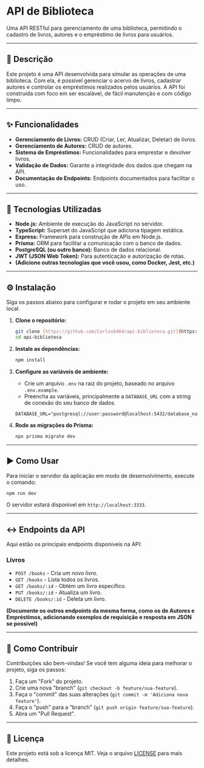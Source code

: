 # API de Biblioteca

Uma API RESTful para gerenciamento de uma biblioteca, permitindo o cadastro de livros, autores e o empréstimo de livros para usuários.

---

## 📜 Descrição

Este projeto é uma API desenvolvida para simular as operações de uma biblioteca. Com ela, é possível gerenciar o acervo de livros, cadastrar autores e controlar os empréstimos realizados pelos usuários. A API foi construída com foco em ser escalável, de fácil manutenção e com código limpo.

---

## ✨ Funcionalidades

* **Gerenciamento de Livros:** CRUD (Criar, Ler, Atualizar, Deletar) de livros.
* **Gerenciamento de Autores:** CRUD de autores.
* **Sistema de Empréstimos:** Funcionalidades para emprestar e devolver livros.
* **Validação de Dados:** Garante a integridade dos dados que chegam na API.
* **Documentação de Endpoints:** Endpoints documentados para facilitar o uso.

---

## 🚀 Tecnologias Utilizadas

* **Node.js:** Ambiente de execução do JavaScript no servidor.
* **TypeScript:** Superset do JavaScript que adiciona tipagem estática.
* **Express:** Framework para construção de APIs em Node.js.
* **Prisma:** ORM para facilitar a comunicação com o banco de dados.
* **PostgreSQL (ou outro banco):** Banco de dados relacional.
* **JWT (JSON Web Token):** Para autenticação e autorização de rotas.
* **(Adicione outras tecnologias que você usou, como Docker, Jest, etc.)**

---

## ⚙️ Instalação

Siga os passos abaixo para configurar e rodar o projeto em seu ambiente local.

1.  **Clone o repositório:**
    ```bash
    git clone [https://github.com/Carlos6464/api-biblioteca.git](https://github.com/Carlos6464/api-biblioteca.git)
    cd api-biblioteca
    ```

2.  **Instale as dependências:**
    ```bash
    npm install
    ```

3.  **Configure as variáveis de ambiente:**
    * Crie um arquivo `.env` na raiz do projeto, baseado no arquivo `.env.example`.
    * Preencha as variáveis, principalmente a `DATABASE_URL` com a string de conexão do seu banco de dados.
    ```
    DATABASE_URL="postgresql://user:password@localhost:5432/database_name"
    ```

4.  **Rode as migrações do Prisma:**
    ```bash
    npx prisma migrate dev
    ```

---

## ▶️ Como Usar

Para iniciar o servidor da aplicação em modo de desenvolvimento, execute o comando:

```bash
npm run dev
```

O servidor estará disponível em `http://localhost:3333`.

---

## ↔️ Endpoints da API

Aqui estão os principais endpoints disponíveis na API:

### Livros

* `POST /books` - Cria um novo livro.
* `GET /books` - Lista todos os livros.
* `GET /books/:id` - Obtém um livro específico.
* `PUT /books/:id` - Atualiza um livro.
* `DELETE /books/:id` - Deleta um livro.

**(Documente os outros endpoints da mesma forma, como os de Autores e Empréstimos, adicionando exemplos de requisição e resposta em JSON se possível)**

---

## 🤝 Como Contribuir

Contribuições são bem-vindas! Se você tem alguma ideia para melhorar o projeto, siga os passos:

1.  Faça um "Fork" do projeto.
2.  Crie uma nova "branch" (`git checkout -b feature/sua-feature`).
3.  Faça o "commit" das suas alterações (`git commit -m 'Adiciona nova feature'`).
4.  Faça o "push" para a "branch" (`git push origin feature/sua-feature`).
5.  Abra um "Pull Request".

---

## 📄 Licença

Este projeto está sob a licença MIT. Veja o arquivo [LICENSE](LICENSE) para mais detalhes.
